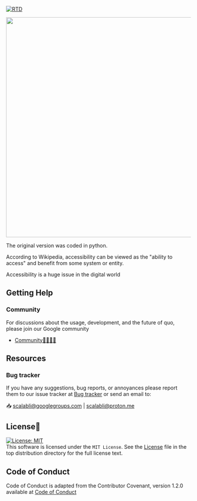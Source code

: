 [![RTD](https://readthedocs.org/projects/quo/badge/)](https://quo.readthedocs.io)

<p align="center">
  <img src="https://raw.githubusercontent.com/scalabli/peritia/main/resources/logos/peritia-logo.png", width="600"/>
</p>

The original version was coded in python.




According to Wikipedia, accessibility can be viewed as the "ability to access" and benefit from some system or entity.

Accessibility is a huge issue in the digital world






## Getting Help

### Community

For discussions about the usage, development, and the future of quo, please join our Google community

* [Community👨‍👩‍👦‍👦](https://groups.google.com/g/scalabli)

## Resources

### Bug tracker

If you have any suggestions, bug reports, or annoyances please report them
to our issue tracker at 
[Bug tracker](https://github.com/scalabli/quo/issues/) or send an email to:

 📥 scalabli@googlegroups.com | scalabli@proton.me




## License📑

[![License: MIT](https://img.shields.io/badge/License-MIT-yellow.svg)](https://opensource.org/licenses/MIT)  
This software is licensed under the `MIT License`. See the [License](https://github.com/scalabli/quo/blob/master/LICENSE) file in the top distribution directory for the full license text.


## Code of Conduct
Code of Conduct is adapted from the Contributor Covenant,
version 1.2.0 available at
[Code of Conduct](http://contributor-covenant.org/version/1/2/0/)




